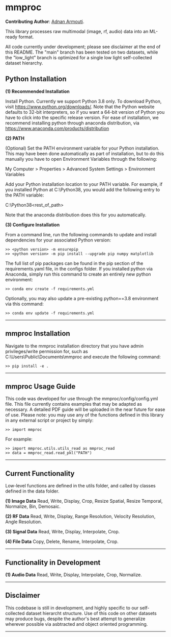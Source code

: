 # mmproc

**Contributing Author**: [Adnan Armouti](https://github.com/adnan-armouti).

This library processes raw multimodal (image, rf, audio) data into an ML-ready format.

All code currently under development; please see disclaimer at the end of this README. The "main" branch has been tested on two datasets, while the "low_light" branch is optimized for a single low light self-collected dataset hierarchy.

## Python Installation

**(1) Recommended Installation**

Install Python. Currently we support Python 3.8 only. To download Python, visit https://www.python.org/downloads/. Note that the Python website defaults to 32-bit interpreters, so if you want a 64-bit version of Python you have to click into the specific release version. For ease of installation, we recommend installing python through anaconda distribution, via https://www.anaconda.com/products/distribution

**(2) PATH**

(Optional) Set the PATH environment variable for your Python installation. This may have been done automatically as part of installation, but to do this manually you have to open Environment Variables through the following:

My Computer > Properties > Advanced System Settings > Environment Variables

Add your Python installation location to your PATH variable. For example, if you installed Python at C:\Python38\, you would add the following entry to the PATH variable:

C:\Python38\<rest_of_path>

Note that the anaconda distribution does this for you automatically.

**(3) Configure Installation**

From a command line, run the following commands to update and install dependencies for your associated Python version:

```
>> <python version> -m ensurepip
>> <python version> -m pip install --upgrade pip numpy matplotlib
```

The full list of pip packages can be found in the pip section of the requirements.yaml file, in the configs folder. If you installed python via Anaconda, simply run this command to create an entirely new python environment: 

```
>> conda env create -f requirements.yml
```

Optionally, you may also update a pre-existing python==3.8 environment via this command: 

```
>> conda env update -f requirements.yml
```

<hr /> 

## mmproc Installation

Navigate to the mmproc installation directory that you have admin privileges/write permission for, such as C:\Users\Public\Documents\mmproc and execute the following command:

```
>> pip install -e .
```

<hr /> 

## mmproc Usage Guide

This code was developed for use through the mmproc/config/config.yml file. This file currently contains examples that may be adapted as necessary. A detailed PDF guide will be uploaded in the near future for ease of use. Please note: you may use any of the functions defined in this library in any external script or project by simply:

```
>> import mmproc
```

For example:
```
>> import mmproc.utils.utils_read as mmproc_read
>> data = mmproc_read.read_pkl("PATH")
```

<hr /> 

## Current Functionality

Low-level functions are defined in the utils folder, and called by classes defined in the data folder.

**(1) Image Data**
Read, Write, Display, Crop, Resize Spatial, Resize Temporal, Normalize, Bin, Demosaic.

**(2) RF Data**
Read, Write, Display, Range Resolution, Velocity Resolution, Angle Resolution.

**(3) Signal Data**
Read, Write, Display, Interpolate, Crop.

**(4) File Data**
Copy, Delete, Rename, Interpolate, Crop.

<hr /> 

## Functionality in Development

**(1) Audio Data**
Read, Write, Display, Interpolate, Crop, Normalize.

<hr /> 

## Disclaimer

This codebase is still in development, and highly specific to our self-collected dataset hierarcht structure. Use of this code on other datasets may produce bugs, despite the author's best attempt to generalize wherever possible via asbtracted and object oriented programming.

<hr /> 




